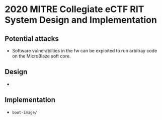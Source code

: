 # 2020 MITRE Collegiate eCTF RIT System Design and Implementation

## Potential attacks

 * Software vulnerabilties in the fw can be exploited to run arbitray code on the MicroBlaze soft core.

## Design

 * 

## Implementation

 * `boot-image/` 
